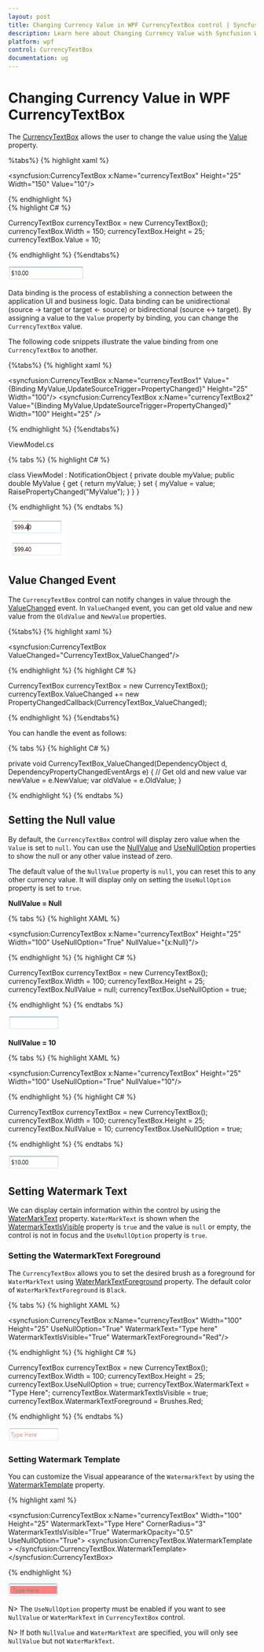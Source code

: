 ```yaml
---
layout: post
title: Changing Currency Value in WPF CurrencyTextBox control | Syncfusion
description: Learn here about Changing Currency Value with Syncfusion WPF CurrencyTextBox control and more details about the control features.
platform: wpf
control: CurrencyTextBox 
documentation: ug
---
```


# Changing Currency Value in WPF CurrencyTextBox

The [CurrencyTextBox](https://www.syncfusion.com/wpf-ui-controls/currency-textbox) allows the user to change the value using the [Value](https://help.syncfusion.com/cr/wpf/Syncfusion.Shared.Wpf~Syncfusion.Windows.Shared.CurrencyTextBox~Value.html) property.

%tabs%}
{% highlight xaml %}

<syncfusion:CurrencyTextBox x:Name="currencyTextBox" Height="25"
                          Width="150" Value="10"/>

{% endhighlight %}                       
{% highlight C# %}

CurrencyTextBox currencyTextBox = new CurrencyTextBox();
currencyTextBox.Width = 150;
currencyTextBox.Height = 25;
currencyTextBox.Value = 10;

{% endhighlight %}
{%endtabs%}

![CurrencyTextBox displaying a value](Changing-Currency-Value_images/SettingValue.jpeg)

Data binding is the process of establishing a connection between the application UI and business logic. Data binding can be unidirectional (source -> target or target <- source) or bidirectional (source <-> target). By assigning a value to the `Value` property by binding, you can change the `CurrencyTextBox` value.

The following code snippets illustrate the value binding from one `CurrencyTextBox` to another.

{%tabs%}
{% highlight xaml %}

<syncfusion:CurrencyTextBox x:Name="currencyTextBox1" Value="{Binding MyValue,UpdateSourceTrigger=PropertyChanged}" Height="25" Width="100"/>
<syncfusion:CurrencyTextBox x:Name="currencyTextBox2" Value="{Binding MyValue,UpdateSourceTrigger=PropertyChanged}" Width="100" Height="25"  />

{% endhighlight %}
{%endtabs%}

ViewModel.cs

{% tabs %}
{% highlight C# %}

class ViewModel : NotificationObject
{
    private double myValue;
    public double MyValue
    {
        get
        {
            return myValue;
        }
        set
        {
            myValue = value;
            RaisePropertyChanged("MyValue");
        }
    }
}

{% endhighlight %}
{% endtabs %}

![Binding a value to CurrencyTextBox](Changing-Currency-Value_images/ValueBinding.png)

## Value Changed Event

The `CurrencyTextBox` control can notify changes in value through the [ValueChanged](https://help.syncfusion.com/cr/wpf/Syncfusion.Shared.Wpf~Syncfusion.Windows.Shared.CurrencyTextBox~ValueChanged_EV.html) event. In `ValueChanged` event, you can get old value and new value from the `OldValue` and  `NewValue` properties.

{%tabs%}
{% highlight xaml %}

<syncfusion:CurrencyTextBox ValueChanged="CurrencyTextBox_ValueChanged"/>

{% endhighlight %}
{% highlight C# %} 

CurrencyTextBox currencyTextBox = new CurrencyTextBox();
currencyTextBox.ValueChanged += new PropertyChangedCallback(CurrencyTextBox_ValueChanged);

{% endhighlight %}
{%endtabs%}

You can handle the event as follows:

{% tabs %}
{% highlight C# %}

private void CurrencyTextBox_ValueChanged(DependencyObject d, DependencyPropertyChangedEventArgs e)
{
    // Get old and new value
    var newValue = e.NewValue;
    var oldValue = e.OldValue;
}

{% endhighlight %}
{% endtabs %}

## Setting the Null value

 By default, the `CurrencyTextBox` control will display zero value when the `Value` is set to `null`. You can use the [NullValue](https://help.syncfusion.com/cr/cref_files/wpf/Syncfusion.Shared.Wpf~Syncfusion.Windows.Shared.CurrencyTextBox~NullValue.html) and [UseNullOption](https://help.syncfusion.com/cr/cref_files/wpf/Syncfusion.Shared.Wpf~Syncfusion.Windows.Shared.EditorBase~UseNullOption.html) properties to show the null or any other value instead of zero.
 
 The default value of the `NullValue` property is `null`, you can reset this to any other currency value. It will display only on setting the `UseNullOption` property is set to `true`.
 
**NullValue = Null**

{% tabs %}
{% highlight XAML %}

<syncfusion:CurrencyTextBox x:Name="currencyTextBox" Height="25"
                          Width="100" UseNullOption="True"  NullValue="{x:Null}"/>

{% endhighlight %}
{% highlight C# %}

CurrencyTextBox currencyTextBox = new CurrencyTextBox();
currencyTextBox.Width = 100;
currencyTextBox.Height = 25;
currencyTextBox.NullValue = null;
currencyTextBox.UseNullOption = true;

{% endhighlight %}
{% endtabs %}

![Setting null as NullValue in CurrencyTextBox](Changing-Currency-Value_images/NullValue_null.png)

**NullValue = 10**

{% tabs %}
{% highlight XAML %}

<syncfusion:CurrencyTextBox x:Name="currencyTextBox" Height="25"
                          Width="100" UseNullOption="True" NullValue="10"/>

{% endhighlight %}
{% highlight C# %}

CurrencyTextBox currencyTextBox = new CurrencyTextBox();
currencyTextBox.Width = 100;
currencyTextBox.Height = 25;
currencyTextBox.NullValue = 10;
currencyTextBox.UseNullOption = true;

{% endhighlight %}
{% endtabs %}

![Setting Null value in CurrencyTextBox](Changing-Currency-Value_images/NullValue.jpeg)

## Setting Watermark Text

We can display certain information within the control by using the [WaterMarkText](https://help.syncfusion.com/cr/cref_files/wpf/Syncfusion.Shared.Wpf~Syncfusion.Windows.Shared.EditorBase~WatermarkText.html) property. `WaterMarkText` is shown when the [WatermarkTextIsVisible](https://help.syncfusion.com/cr/cref_files/wpf/Syncfusion.Shared.Wpf~Syncfusion.Windows.Shared.EditorBase~WatermarkTextIsVisible.html) property is `true` and the value is `null` or empty, the control is not in focus and the `UseNullOption` property is `true`.

### Setting the WatermarkText Foreground

The `CurrencyTextBox` allows you to set the desired brush as a foreground for `WaterMarkText` using [WaterMarkTextForeground](https://help.syncfusion.com/cr/cref_files/wpf/Syncfusion.Shared.Wpf~Syncfusion.Windows.Shared.EditorBase~WaterMarkTextForeground.html) property. The default color of `WaterMarkTextForeground` is `Black`.

{% tabs %}
{% highlight XAML %}

<syncfusion:CurrencyTextBox x:Name="currencyTextBox" Width="100"
                          Height="25" UseNullOption="True" WatermarkText="Type here"
                          WatermarkTextIsVisible="True" WatermarkTextForeground="Red"/>

{% endhighlight %}
{% highlight C# %}

CurrencyTextBox currencyTextBox = new CurrencyTextBox();
currencyTextBox.Width = 100;
currencyTextBox.Height = 25;
currencyTextBox.UseNullOption = true;
currencyTextBox.WatermarkText = "Type Here";
currencyTextBox.WatermarkTextIsVisible = true;
currencyTextBox.WatermarkTextForeground = Brushes.Red;

{% endhighlight %}
{% endtabs %}

![CurrencyTextBox displaying a watermark text in red color](Changing-Currency-Value_images/WaterMark-Foreground.jpeg)

### Setting Watermark Template

You can customize the Visual appearance of the `WatermarkText` by using the [WatermarkTemplate](https://help.syncfusion.com/cr/cref_files/wpf/Syncfusion.Shared.Wpf~Syncfusion.Windows.Shared.EditorBase~WatermarkTemplate.html) property.

{% highlight xaml %}

<syncfusion:CurrencyTextBox x:Name="currencyTextBox" Width="100" Height="25"
                          WatermarkText="Type Here" CornerRadius="3" 
                          WatermarkTextIsVisible="True" WatermarkOpacity="0.5" 
                          UseNullOption="True">
    <syncfusion:CurrencyTextBox.WatermarkTemplate >
        <DataTemplate>
            <Border Background="Red">
                <TextBlock Text="{Binding}" VerticalAlignment="Center" Margin="5,0,0,0"/>
            </Border>
        </DataTemplate>
    </syncfusion:CurrencyTextBox.WatermarkTemplate>
</syncfusion:CurrencyTextBox>

{% endhighlight %}

![CurrencyTextBox displaying watermark text using a data-template](Changing-Currency-Value_images/WaterMark-Template.png)

N> The `UseNullOption` property must be enabled if you want to see `NullValue` or `WaterMarkText` in `CurrencyTextBox` control.

N> If both `NullValue` and `WaterMarkText` are specified, you will only see `NullValue` but not `WaterMarkText`.
